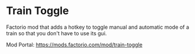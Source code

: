 # Train Toggle

Factorio mod that adds a hotkey to toggle manual and automatic mode of a train so that you don't have to use its gui.

Mod Portal: https://mods.factorio.com/mod/train-toggle
